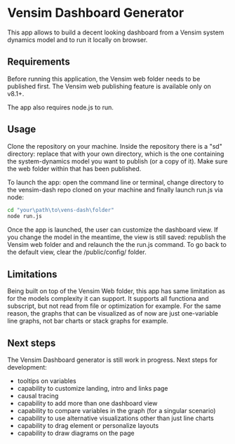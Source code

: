 # Vensim Dashboard Generator

This app allows to build a decent looking dashboard from a Vensim system dynamics model and to run it locally on browser.

## Requirements

Before running this application, the Vensim web folder needs to be published first. The Vensim web publishing feature is available only on  v8.1+. 

The app also requires node.js to run.

## Usage

Clone the repository on your machine. Inside the repository there is a "sd" directory: replace that with your own directory, which is the one containing the system-dynamics model you want to publish (or a copy of it). Make sure the web folder within that has been published.

To launch the app: open the command line or terminal, change directory to the vensim-dash repo cloned on your machine and finally launch run.js via node:

```bash
cd "your\path\to\vens-dash\folder"
node run.js
```

Once the app is launched, the user can customize the dashboard view. If you change the model in the meantime, the view is still saved: republish the Vensim web folder and and relaunch the the run.js command. To go back to the default view, clear the /public/config/ folder.

## Limitations

Being built on top of the Vensim Web folder, this app has same limitation as for the models complexity it can support. It supports all functiona and subscript, but not read from file or optimization for example. For the same reason, the graphs that can be visualized as of now are just one-variable line graphs, not bar charts or stack graphs for example.

## Next steps
The Vensim Dashboard generator is still work in progress. Next steps for development:
* tooltips on variables
* capability to customize landing, intro and links page
* causal tracing
* capability to add more than one dashboard view
* capability to compare variables in the graph (for a singular scenario)
* capability to use alternative visualizations other than just line charts
* capability to drag element or personalize layouts
* capability to draw diagrams on the page
